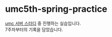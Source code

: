 # umc5th-spring-practice

[umc 서버 스터디](https://github.com/oxdjww/server-study) 중 진행하는 실습입니다.<br>
7주차부터의 기록을 담았습니다.
